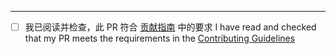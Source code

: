 

<!-- 在上方撰写您想附加的信息 -->
<!-- Write your own things above -->
---

<!--
- 请确认您的 PR 符合《贡献指南》中的要求，然后勾选下方的复选框，不要修改其它内容
  勾选案例：- [x]
- Please confirm that your pull request meets the Contributing Guidelines, then tick the checkbox below,
  DO NOT MODIFY ANY OTHER CONTENT
  Ticked checkbox sample: - [x]
-->

<!--Checkmate-->
- [ ] 我已阅读并检查，此 PR 符合 [贡献指南](https://github.com/MCDReforged/PluginCatalogue/blob/master/CONTRIBUTING_cn.md) 中的要求
  I have read and checked that my PR meets the requirements in the [Contributing Guidelines](https://github.com/MCDReforged/PluginCatalogue/blob/master/CONTRIBUTING.md)
